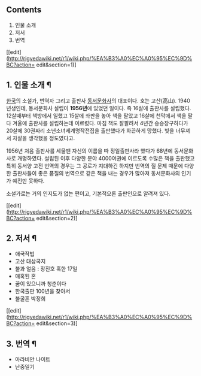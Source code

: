 ## Contents

    

1. 인물 소개 
2. 저서 
3. 번역 

[[edit](http://rigvedawiki.net/r1/wiki.php/%EA%B3%A0%EC%A0%95%EC%9D%BC?action=
edit&section=1)]

## 1. 인물 소개 ¶

[한국](%ED%95%9C%EA%B5%AD.md)의 소설가, 번역자 그리고 출판사
[동서문화사](%EB%8F%99%EC%84%9C%EB%AC%B8%ED%99%94%EC%82%AC.md)의 대표이다. 호는 고산(高山).
1940년생인데, 동서문화사 설립이 **1956년**에 있었던 일이다. 즉 16살에 출판사를 설립했다. 12살때부터 책방에서 일했고 15살에
좌판을 놓아 책을 팔았고 16살에 천막에서 책을 팔다 겨울에 출판사를 설립하는데 이르렀다. 마침 책도 잘팔려서 4년간 승승장구하다가 20살에
30권짜리 소년소녀세계명작전집을 출판했다가 화끈하게 망했다. 빚을 너무져서 자살을 생각했을 정도였다고.

  

1956년 처음 출판사를 세울땐 자신의 이름을 따 정일출판사라 했다가 68년에 동서문화사로 개명하였다. 설립된 이후 다양한 분야
4000여권에 이르도록 수많은 책을 출판했고 특히 동서양 고전 번역의 경우는 그 공로가 지대하긴 하지만 번역의 질 문제 때문에 다양한
출판사들이 좋은 품질의 번역으로 같은 책을 내는 경우가 많아져 동서문화사의 인기가 예전만 못하다.

  

소설가로는 거의 인지도가 없는 편이고, 기본적으론 출판인으로 알려져 있다.

  

[[edit](http://rigvedawiki.net/r1/wiki.php/%EA%B3%A0%EC%A0%95%EC%9D%BC?action=
edit&section=2)]

## 2. 저서 ¶

  * 애국작법 
  * 고산 대삼국지
  * 불과 얼음 : 장진호 혹한 17일 
  * 매혹된 혼 
  * 꿈이 있으니까 청춘이다 
  * 한국출판 100년을 찾아서
  * 불굴혼 박정희   

[[edit](http://rigvedawiki.net/r1/wiki.php/%EA%B3%A0%EC%A0%95%EC%9D%BC?action=
edit&section=3)]

## 3. 번역 ¶

  * 아라비안 나이트
  * 난중일기

